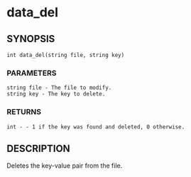 # data_del

## SYNOPSIS

    int data_del(string file, string key)

### PARAMETERS

    string file - The file to modify.
    string key - The key to delete.

### RETURNS

    int - - 1 if the key was found and deleted, 0 otherwise.

## DESCRIPTION

Deletes the key-value pair from the file.
